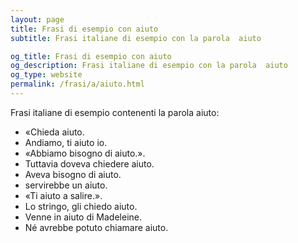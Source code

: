 ```yaml
---
layout: page
title: Frasi di esempio con aiuto 
subtitle: Frasi italiane di esempio con la parola  aiuto

og_title: Frasi di esempio con aiuto 
og_description: Frasi italiane di esempio con la parola  aiuto
og_type: website
permalink: /frasi/a/aiuto.html
---
```


Frasi italiane di esempio contenenti la parola aiuto:


- «Chieda aiuto.
- Andiamo, ti aiuto io.
- «Abbiamo bisogno di aiuto.».
- Tuttavia doveva chiedere aiuto.
- Aveva bisogno di aiuto.
- servirebbe un aiuto.
- «Ti aiuto a salire.».
- Lo stringo, gli chiedo aiuto.
- Venne in aiuto di Madeleine.
- Né avrebbe potuto chiamare aiuto.
